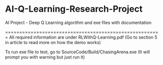 # AI-Q-Learning-Research-Project
AI Project - Deep Q Learning algorithm and exe files with documentation

=======================================================
All required information are under RLWithQ-Learning.pdf
(Go to section 5 in article to read more on how the demo works)

To run exe file to test, go to SourceCode/Build/ChasingArena.exe
(It will prompt you with warning but just run it)
